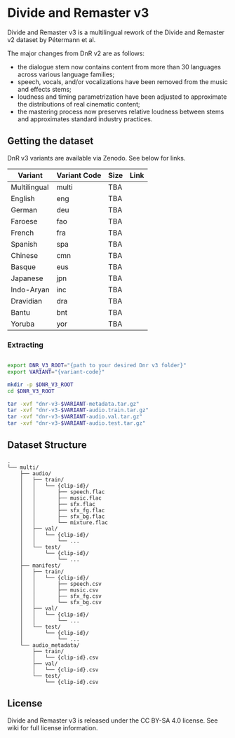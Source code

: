 # Divide and Remaster v3

Divide and Remaster v3 is a multilingual rework of the Divide and Remaster v2 dataset by Pétermann et al. 

The major changes from DnR v2 are as follows:
- the dialogue stem now contains content from more than 30 languages across various language families;
- speech, vocals, and/or vocalizations have been removed from the music and effects stems;
- loudness and timing parametrization have been adjusted to approximate the distributions of real cinematic content;
- the mastering process now preserves relative loudness between stems and approximates standard industry practices.

## Getting the dataset

DnR v3 variants are available via Zenodo. See below for links.

| Variant | Variant Code | Size | Link |
| -- | -- | -- | -- |
| Multilingual | multi | TBA |
| English | eng | TBA |
| German | deu | TBA |
| Faroese | fao | TBA |
| French | fra | TBA |
| Spanish | spa |  TBA|
| Chinese | cmn |  TBA|
| Basque | eus |  TBA|
| Japanese | jpn |  TBA|
| Indo-Aryan | inc |  TBA|
| Dravidian | dra |  TBA|
| Bantu | bnt | TBA |
| Yoruba | yor |  TBA|

### Extracting

```bash

export DNR_V3_ROOT="{path to your desired Dnr v3 folder}"
export VARIANT="{variant-code}"

mkdir -p $DNR_V3_ROOT
cd $DNR_V3_ROOT

tar -xvf "dnr-v3-$VARIANT-metadata.tar.gz"
tar -xvf "dnr-v3-$VARIANT-audio.train.tar.gz"
tar -xvf "dnr-v3-$VARIANT-audio.val.tar.gz"
tar -xvf "dnr-v3-$VARIANT-audio.test.tar.gz"
```


## Dataset Structure

```
.
└── multi/
    ├── audio/
    │   ├── train/
    │   │   └── {clip-id}/
    │   │       ├── speech.flac
    │   │       ├── music.flac
    │   │       ├── sfx.flac
    │   │       ├── sfx_fg.flac
    │   │       ├── sfx_bg.flac
    │   │       └── mixture.flac
    │   ├── val/
    │   │   └── {clip-id}/
    │   │       └── ...
    │   └── test/
    │       └── {clip-id}/
    │           └── ...
    ├── manifest/
    │   ├── train/
    │   │   └── {clip-id}/
    │   │       ├── speech.csv
    │   │       ├── music.csv
    │   │       ├── sfx_fg.csv
    │   │       └── sfx_bg.csv
    │   ├── val/
    │   │   └── {clip-id}/
    │   │       └── ...
    │   └── test/
    │       └── {clip-id}/
    │           └── ...
    └── audio_metadata/
        ├── train/
        │   └── {clip-id}.csv
        ├── val/
        │   └── {clip-id}.csv
        └── test/
            └── {clip-id}.csv
```


## License

Divide and Remaster v3 is released under the CC BY-SA 4.0 license. See wiki for full license information.
